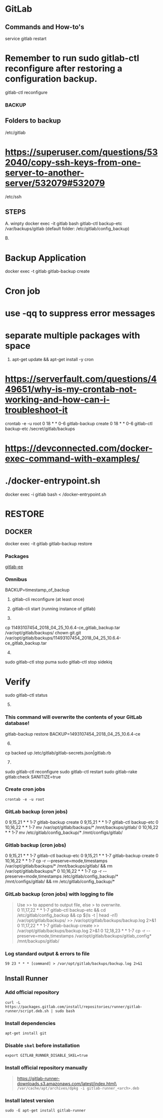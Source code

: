 # GitLab

## Commands and How-to's

service gitlab restart
# Remember to run sudo gitlab-ctl reconfigure after restoring a configuration backup.
gitlab-ctl reconfigure

### BACKUP
## Folders to backup
/etc/gitlab

# https://superuser.com/questions/532040/copy-ssh-keys-from-one-server-to-another-server/532079#532079
/etc/ssh

## STEPS
A.
winpty docker exec -it gitlab bash
gitlab-ctl backup-etc /var/backups/gitlab (default folder: /etc/gitlab/config_backup)

B.
# Backup Application
docker exec -t gitlab gitlab-backup create

# Cron job
# use -qq to suppress error messages
# separate multiple packages with space
1. apt-get update && apt-get install -y cron

# https://serverfault.com/questions/449651/why-is-my-crontab-not-working-and-how-can-i-troubleshoot-it
crontab -e -u root
0 18 * * 0-6  gitlab-backup create
0 18 * * 0-6  gitlab-ctl backup-etc /secret/gitlab/backups

# https://devconnected.com/docker-exec-command-with-examples/
# ./docker-entrypoint.sh
docker exec -i gitlab bash < /docker-entrypoint.sh

# RESTORE
## DOCKER
docker exec -it gitlab gitlab-backup restore

### Packages
[gitlab-ee](https://packages.gitlab.com/gitlab/gitlab-ee)

### Omnibus
BACKUP=timestamp_of_backup

1. gitlab-cli reconfigure (at least once)
2. gitlab-cli start (running instance of gitlab)

3.
cp 11493107454_2018_04_25_10.6.4-ce_gitlab_backup.tar /var/opt/gitlab/backups/
chown git.git /var/opt/gitlab/backups/11493107454_2018_04_25_10.6.4-ce_gitlab_backup.tar

4.
sudo gitlab-ctl stop puma
sudo gitlab-ctl stop sidekiq
# Verify
sudo gitlab-ctl status

5.
### This command will overwrite the contents of your GitLab database!
gitlab-backup restore BACKUP=1493107454_2018_04_25_10.6.4-ce

6.
cp backed up /etc/gitlab/gitlab-secrets.json|gitlab.rb

7.
sudo gitlab-ctl reconfigure
sudo gitlab-ctl restart
sudo gitlab-rake gitlab:check SANITIZE=true

### Create cron jobs
`crontab -e -u root`

### GitLab backup (cron jobs)
0 9,15,21 * * 1-7 gitlab-backup create
0 9,15,21 * * 1-7 gitlab-ctl backup-etc
0 10,16,22 * * 1-7 mv /var/opt/gitlab/backups/* /mnt/backups/gitlab/
0 10,16,22 * * 1-7 mv /etc/gitlab/config_backup/* /mnt/configs/gitlab/

### Gitlab backup (cron jobs)
0 9,15,21 * * 1-7 gitlab-ctl backup-etc
0 9,15,21 * * 1-7 gitlab-backup create
0 10,16,22 * * 1-7 cp -r --preserve=mode,timestamps /var/opt/gitlab/backups/* /mnt/backups/gitlab/ && rm /var/opt/gitlab/backups/*
0 10,16,22 * * 1-7 cp -r --preserve=mode,timestamps /etc/gitlab/config_backup/* /mnt/configs/gitlab/ && rm /etc/gitlab/config_backup/*

### GitLab backup (cron jobs) with logging to file
> Use >> to append to output file, else > to overwrite.\
0 11,17,22 * * 1-7 gitlab-ctl backup-etc && cd /etc/gitlab/config_backup && cp $(ls -t | head -n1) /var/opt/gitlab/backups/ >> /var/opt/gitlab/backups/backup.log 2>&1
0 11,17,22 * * 1-7 gitlab-backup create >> /var/opt/gitlab/backups/backup.log 2>&1
0 12,18,23 * * 1-7 cp -r --preserve=mode,timestamps /var/opt/gitlab/backups/gitlab_config* /mnt/backups/gitlab/

### Log standard output & errors to file
`59 23 * * * [command] > /var/opt/gitlab/backups/backup.log 2>&1`

## Install Runner

### Add official repository
`curl -L https://packages.gitlab.com/install/repositories/runner/gitlab-runner/script.deb.sh | sudo bash`

### Install dependencies
`apt-get install git`

### Disable `skel` before installation
`export GITLAB_RUNNER_DISABLE_SKEL=true`

### Install official repository manually
> https://gitlab-runner-downloads.s3.amazonaws.com/latest/index.html\
`/var/cache/apt/archives/dpkg -i gitlab-runner_<arch>.deb`

### Install latest version
`sudo -E apt-get install gitlab-runner`
